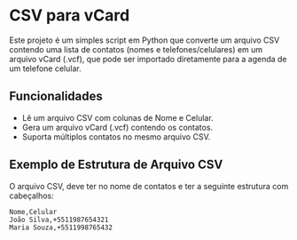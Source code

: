 # CSV para vCard

Este projeto é um simples script em Python que converte um arquivo CSV contendo uma lista de contatos (nomes e telefones/celulares) em um arquivo vCard (.vcf), que pode ser importado diretamente para a agenda de um telefone celular.

## Funcionalidades

- Lê um arquivo CSV com colunas de Nome e Celular.
- Gera um arquivo vCard (.vcf) contendo os contatos.
- Suporta múltiplos contatos no mesmo arquivo CSV.

## Exemplo de Estrutura de Arquivo CSV

O arquivo CSV, deve ter no nome de contatos e ter a seguinte estrutura com cabeçalhos:

```csv
Nome,Celular
João Silva,+5511987654321
Maria Souza,+5511998765432
```